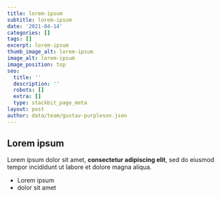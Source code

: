 ```yaml
---
title: lorem-ipsum
subtitle: lorem-ipsum
date: '2021-04-14'
categories: []
tags: []
excerpt: lorem-ipsum
thumb_image_alt: lorem-ipsum
image_alt: lorem-ipsum
image_position: top
seo:
  title: ''
  description: ''
  robots: []
  extra: []
  type: stackbit_page_meta
layout: post
author: data/team/gustav-purpleson.json
---
```

## Lorem ipsum

Lorem ipsum dolor sit amet, **consectetur adipiscing elit**, sed do eiusmod tempor incididunt ut labore et dolore magna aliqua.

- Lorem ipsum
- dolor sit amet